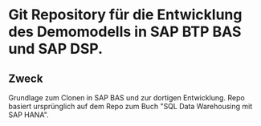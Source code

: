 # Git Repository für die Entwicklung des Demomodells in SAP BTP BAS und SAP DSP.

## Zweck

Grundlage zum Clonen in SAP BAS und zur dortigen Entwicklung. Repo basiert ursprünglich auf dem Repo zum Buch "SQL Data Warehousing mit SAP HANA".
